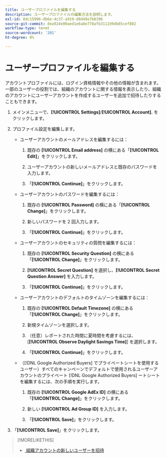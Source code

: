 ```yaml
---
title: ユーザープロファイルを編集する
description: ユーザープロファイルの編集方法を説明します。
exl-id: 8dc15996-db6e-4c37-a919-d0d49e7b8396
source-git-commit: dea924e00aed1e6a8e778afb3112d9db85cef802
workflow-type: tm+mt
source-wordcount: '201'
ht-degree: 0%

---
```


# ユーザープロファイルを編集する

アカウントプロファイルには、ログイン資格情報やその他の情報が含まれます。 一部のユーザーの役割では、組織のアカウントに関する情報を表示したり、組織のアカウントにユーザーアカウントを作成するユーザーを追加で招待したりすることもできます。

1. メインメニューで、**[!UICONTROL Settings]**/**[!UICONTROL Account].** をクリックします。

1. プロファイル設定を編集します。

   * ユーザーアカウントのメールアドレスを編集するには：

      1. 既存の **[!UICONTROL Email address]** の横にある「**[!UICONTROL Edit]**」をクリックします。

      1. ユーザーアカウントの新しいメールアドレスと既存のパスワードを入力します。

      1. 「**[!UICONTROL Continue]**」をクリックします。

   * ユーザーアカウントのパスワードを編集するには：

      1. 既存の **[!UICONTROL Password]** の横にある「**[!UICONTROL Change]**」をクリックします。

      1. 新しいパスワードを 2 回入力します。

      1. 「**[!UICONTROL Continue]**」をクリックします。

   * ユーザーアカウントのセキュリティの質問を編集するには：

      1. 既存の **[!UICONTROL Security Question]** の横にある「**[!UICONTROL Change]**」をクリックします。

      1. **[!UICONTROL Secret Question]** を選択し、**[!UICONTROL Secret Question Answer]** を入力します。

      1. 「**[!UICONTROL Continue]**」をクリックします。

   * ユーザーアカウントのデフォルトのタイムゾーンを編集するには：

      1. 既存の **[!UICONTROL Default Timezone]** の横にある「**[!UICONTROL Change]**」をクリックします。

      1. 新規タイムゾーンを選択します。

      1. （任意）レポートされた時間に夏時間を考慮するには、[**[!UICONTROL Observe Daylight Savings Time]**] を選択します。

      1. 「**[!UICONTROL Continue]**」をクリックします。

   * （[!DNL Google Authorized Buyers] でプライベートシートを使用するユーザー）すべてのキャンペーンでデフォルトで使用されるユーザーアカウントのプライベート [!DNL Google Authorized Buyers] ートシートを編集するには、次の手順を実行します。

      1. 既存の **[!UICONTROL Google AdEx ID]** の横にある「**[!UICONTROL Change]**」をクリックします。

      1. 新しい **[!UICONTROL Ad Group ID]** を入力します。

      1. 「**[!UICONTROL Save]**」をクリックします。

1. 「**[!UICONTROL Save]**」をクリックします。

>[!MORELIKETHIS]
>
>* [&#x200B; 組織アカウントの新しいユーザーを招待 &#x200B;](user-invite.md)

<!-- >* [User Profile and Organization Account Settings](user-and-account-settings.md) -->
